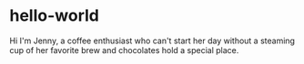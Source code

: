 # hello-world

Hi I'm Jenny, a coffee enthusiast who can't start her day without a steaming cup of her favorite brew and chocolates hold a special place.
